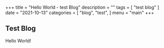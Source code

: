+++
title = "Hello World - test Blog"
description = ""
tags = [
    "test blog"
]
date = "2021-10-13"
categories = [
    "blog",
    "test",
]
menu = "main"
+++

## Test Blog

Hello World!
